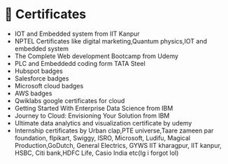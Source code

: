 # 🥇 Certificates
- IOT and Embedded system from IIT Kanpur
- NPTEL Certificates like digital marketing,Quantum physics,IOT and embedded system 
- The Complete Web development Bootcamp from Udemy 
- PLC and Embeddedd coding form TATA Steel
- Hubspot badges
- Salesforce badges
- Microsoft cloud badges
- AWS badges 
- Qwiklabs google certificates for cloud
- Getting Started With Enterprise Data Science from IBM 
- Journey to Cloud: Envisioning Your Solution from IBM 
- Ultimate data analytics and visualization certificate by udemy 
- Internship certificates by Urban clap,PTE universe,Taare zameen par foundation, flpikart,  Swiggy, ISRO, Microsoft, Ludifu, Magical Production,GoDutch, General Electrics, GYWS IIT kharagpur, IIT kanpur, HSBC, Citi bank,HDFC Life, Casio India etc(Ig i forgot lol)